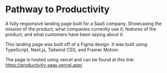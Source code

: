 # Pathway to Productivity

A fully responsive landing page built for a SaaS company. Showcasing the mission of the product, what companies currently use it, features of the product, and what customers have been saying about it.

This landing page was built off of a Figma design. It was built using TypeScript, Next.js, Tailwind CSS, and Framer Motion.

The page is hosted using vercel and can be found at this link: https://productivity-saas.vercel.app/
